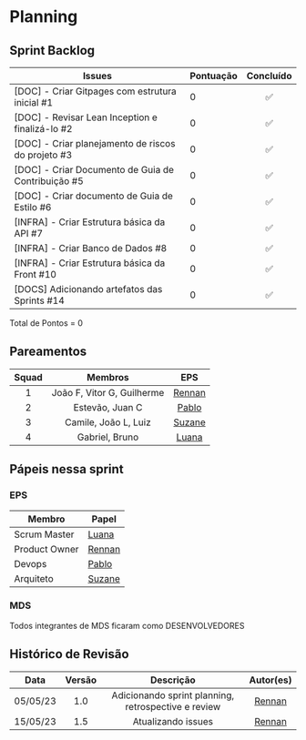 # Planning 

## Sprint Backlog

Issues | Pontuação | Concluído
------------ | -------------- | :--------:
[DOC] - Criar Gitpages com estrutura inicial #1 | 0 | ✅ 
[DOC] - Revisar Lean Inception e finalizá-lo #2 | 0 | ✅ 
[DOC] - Criar planejamento de riscos do projeto  #3 | 0 | ✅ 
[DOC] - Criar Documento de Guia de Contribuição #5 | 0 | ✅ 
[DOC] - Criar documento de Guia de Estilo #6 | 0 | ✅ 
[INFRA] - Criar Estrutura básica da API #7 | 0 | ✅ 
[INFRA] - Criar Banco de Dados #8 | 0 | ✅ 
[INFRA] - Criar Estrutura básica da Front #10 | 0 | ✅ 
[DOCS] Adicionando artefatos das Sprints #14 | 0 | ✅ 

Total de Pontos = 0

## Pareamentos

| Squad | Membros | EPS |
|:--------: | :-------: | :-------:|
| 1 | João F, Vitor G, Guilherme | [Rennan](https://github.com/renannOgomes) |
| 2 | Estevão, Juan C | [Pablo](https://github.com/PabloGJBS) |
| 3 | Camile, João L, Luiz | [Suzane](https://github.com/suzaneaduarte) |
| 4 | Gabriel, Bruno | [Luana](https://github.com/luanatorress) |

## Pápeis nessa sprint

### EPS
Membro| Papel
------------ | --------------
Scrum Master | [Luana](https://github.com/luanatorress) 
Product Owner| [Rennan](https://github.com/renannOgomes)
Devops | [Pablo](https://github.com/PabloGJBS)
Arquiteto | [Suzane](https://github.com/suzaneaduarte)

### MDS
Todos integrantes de MDS ficaram como DESENVOLVEDORES

## Histórico de Revisão
| Data | Versão | Descrição | Autor(es)|
|:----:|:------:|:---------:|:--------:|
| 05/05/23 | 1.0 | Adicionando sprint planning, retrospective e review | [Rennan](https://github.com/renannOgomes)|
| 15/05/23 | 1.5 | Atualizando issues | [Rennan](https://github.com/renannOgomes)|